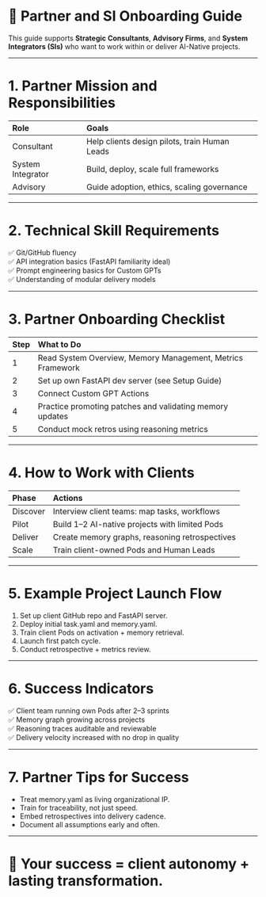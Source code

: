 # 🤝 Partner and SI Onboarding Guide

This guide supports **Strategic Consultants**, **Advisory Firms**, and **System Integrators (SIs)** who want to work within or deliver AI-Native projects.

---

# 1. Partner Mission and Responsibilities

| Role | Goals |
|:---|:---|
| Consultant | Help clients design pilots, train Human Leads |
| System Integrator | Build, deploy, scale full frameworks |
| Advisory | Guide adoption, ethics, scaling governance |

---

# 2. Technical Skill Requirements

✅ Git/GitHub fluency  
✅ API integration basics (FastAPI familiarity ideal)  
✅ Prompt engineering basics for Custom GPTs  
✅ Understanding of modular delivery models

---

# 3. Partner Onboarding Checklist

| Step | What to Do |
|:---|:---|
| 1 | Read System Overview, Memory Management, Metrics Framework |
| 2 | Set up own FastAPI dev server (see Setup Guide) |
| 3 | Connect Custom GPT Actions |
| 4 | Practice promoting patches and validating memory updates |
| 5 | Conduct mock retros using reasoning metrics |

---

# 4. How to Work with Clients

| Phase | Actions |
|:---|:---|
| Discover | Interview client teams: map tasks, workflows |
| Pilot | Build 1–2 AI-native projects with limited Pods |
| Deliver | Create memory graphs, reasoning retrospectives |
| Scale | Train client-owned Pods and Human Leads |

---

# 5. Example Project Launch Flow

1. Set up client GitHub repo and FastAPI server.
2. Deploy initial task.yaml and memory.yaml.
3. Train client Pods on activation + memory retrieval.
4. Launch first patch cycle.
5. Conduct retrospective + metrics review.

---

# 6. Success Indicators

✅ Client team running own Pods after 2–3 sprints  
✅ Memory graph growing across projects  
✅ Reasoning traces auditable and reviewable  
✅ Delivery velocity increased with no drop in quality  

---

# 7. Partner Tips for Success

- Treat memory.yaml as living organizational IP.
- Train for traceability, not just speed.
- Embed retrospectives into delivery cadence.
- Document all assumptions early and often.

---

# 🏁 Your success = client autonomy + lasting transformation.
